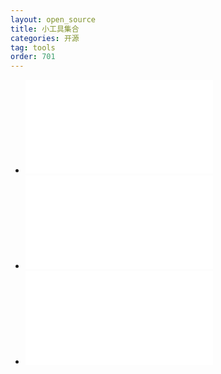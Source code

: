 ```yaml
---
layout: open_source
title: 小工具集合
categories: 开源
tag: tools
order: 701
---
```




- ![文本比较工具](/pictures_for_blog/app/text_compare/main.html)
- ![文本去重工具](/pictures_for_blog/app/text_compare/text_distinct.html)
- ![二维码生成工具](/pictures_for_blog/app/qr_maker/index.html)


